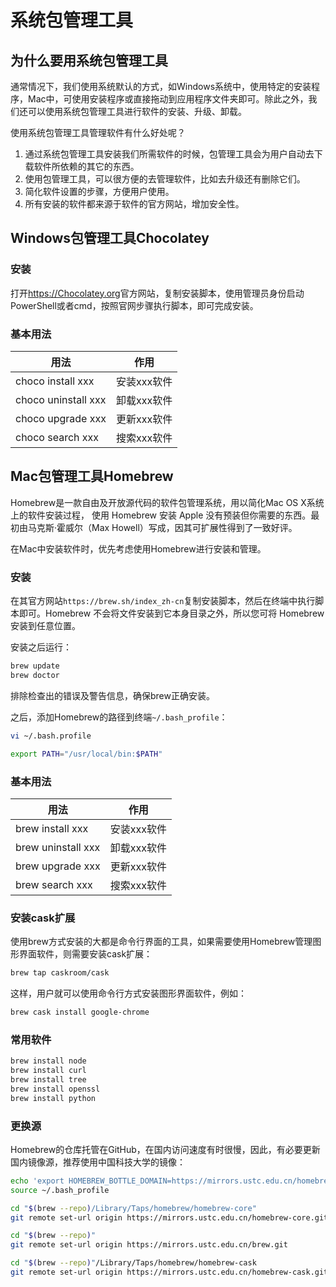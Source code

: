 # 系统包管理工具

## 为什么要用系统包管理工具

通常情况下，我们使用系统默认的方式，如Windows系统中，使用特定的安装程序，Mac中，可使用安装程序或直接拖动到应用程序文件夹即可。除此之外，我们还可以使用系统包管理工具进行软件的安装、升级、卸载。

使用系统包管理工具管理软件有什么好处呢？

1. 通过系统包管理工具安装我们所需软件的时候，包管理工具会为用户自动去下载软件所依赖的其它的东西。
2. 使用包管理工具，可以很方便的去管理软件，比如去升级还有删除它们。
3. 简化软件设置的步骤，方便用户使用。
4. 所有安装的软件都来源于软件的官方网站，增加安全性。

## Windows包管理工具Chocolatey

### 安装

打开<https://Chocolatey.org>官方网站，复制安装脚本，使用管理员身份启动PowerShell或者cmd，按照官网步骤执行脚本，即可完成安装。

### 基本用法

|用法|作用|
|----|----|
|choco install xxx|安装xxx软件|
|choco uninstall xxx|卸载xxx软件|
|choco upgrade xxx|更新xxx软件|
|choco search xxx|搜索xxx软件|

## Mac包管理工具Homebrew

Homebrew是一款自由及开放源代码的软件包管理系统，用以简化Mac OS X系统上的软件安装过程，
使用 Homebrew 安装 Apple 没有预装但你需要的东西。最初由马克斯·霍威尔（Max Howell）写成，因其可扩展性得到了一致好评。

在Mac中安装软件时，优先考虑使用Homebrew进行安装和管理。

### 安装

在其官方网站`https://brew.sh/index_zh-cn`复制安装脚本，然后在终端中执行脚本即可。Homebrew 不会将文件安装到它本身目录之外，所以您可将 Homebrew 安装到任意位置。

安装之后运行：

```sh
brew update
brew doctor
```

排除检查出的错误及警告信息，确保brew正确安装。

之后，添加Homebrew的路径到终端`~/.bash_profile`：

```sh
vi ~/.bash.profile
```

```sh
export PATH="/usr/local/bin:$PATH"
```

### 基本用法

|用法|作用|
|----|----|
|brew install xxx|安装xxx软件|
|brew uninstall xxx|卸载xxx软件|
|brew upgrade xxx|更新xxx软件|
|brew search xxx|搜索xxx软件|

### 安装cask扩展

使用brew方式安装的大都是命令行界面的工具，如果需要使用Homebrew管理图形界面软件，则需要安装cask扩展：

```sh
brew tap caskroom/cask
```

这样，用户就可以使用命令行方式安装图形界面软件，例如：

```sh
brew cask install google-chrome
```

### 常用软件

```sh
brew install node
brew install curl
brew install tree
brew install openssl
brew install python
```

### 更换源

Homebrew的仓库托管在GitHub，在国内访问速度有时很慢，因此，有必要更新国内镜像源，推荐使用中国科技大学的镜像：

```bash
echo 'export HOMEBREW_BOTTLE_DOMAIN=https://mirrors.ustc.edu.cn/homebrew-bottles' >> ~/.bash_profile
source ~/.bash_profile

cd "$(brew --repo)/Library/Taps/homebrew/homebrew-core"
git remote set-url origin https://mirrors.ustc.edu.cn/homebrew-core.git

cd "$(brew --repo)"
git remote set-url origin https://mirrors.ustc.edu.cn/brew.git

cd "$(brew --repo)"/Library/Taps/homebrew/homebrew-cask
git remote set-url origin https://mirrors.ustc.edu.cn/homebrew-cask.git
```
